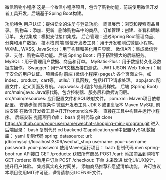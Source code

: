 微信购物小程序
这是一个微信小程序项目，包含了购物功能，前端使用微信开发者工具开发，后端基于Spring Boot构建。

功能特色
用户认证：提供安全的注册与登录功能。
商品展示：浏览和搜索商品目录。
购物车：添加、更新、删除购物车中的商品。
订单管理：创建、查看和跟踪订单。
支付集成：模拟支付接口集成。
后台管理：通过Spring Boot管理商品、分类和用户数据。
技术栈
前端
微信开发者工具：用于开发和测试微信小程序。
WXML, WXSS, JavaScript：用于构建和美化用户界面。
微信API：集成微信登录、支付、购物车等功能。
后端
Spring Boot：用于搭建强大的后端服务。
MySQL：用于管理用户数据、商品和订单。
MyBatis-Plus：用于数据持久化及数据库操作。
Swagger：用于API文档及接口测试。
JWT (JSON Web Token)：用于安全的用户认证。
项目结构
前端 (微信小程序)
pages/: 各个页面文件，如index，product，cart等。
utils/: 工具函数，包括HTTP请求处理。
app.json: 配置文件，定义页面及导航。
app.wxss: 小程序的全局样式。
后端 (Spring Boot)
src/main/java: Java源代码，包含控制器、服务层和数据访问层。
src/main/resources: 应用配置文件和SQL映射文件。
pom.xml: Maven项目依赖配置。
安装步骤
前提条件
微信开发者工具
JDK 8 或更高版本
Maven
MySQL
前端安装
在微信开发者工具中打开frontend文件夹。
直接在工具中构建并运行小程序。
后端安装
克隆项目仓库：
bash
复制代码
git clone https://github.com/your-username/wechat-shopping-mini-program.git
进入后端目录：
bash
复制代码
cd backend
在application.yml中配置MySQL数据库：
yaml
复制代码
spring:
  datasource:
    url: jdbc:mysql://localhost:3306/wechat_shop
    username: your-username
    password: your-password
使用Maven运行项目：
bash
复制代码
mvn spring-boot:run
API接口
GET /products: 获取所有商品
POST /cart: 添加商品到购物车
GET /orders: 查看用户订单
POST /checkout: 下单
未来改进
优化UI/UX设计，提升用户体验。
集成真实的支付网关。
添加商品推荐和愿望清单功能。
许可协议
本项目使用MIT许可证，详情请参阅LICENSE文件。
